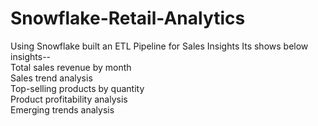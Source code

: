 # Snowflake-Retail-Analytics
Using Snowflake built an ETL Pipeline for Sales Insights
Its shows below insights--<br>
Total sales revenue by month<br>
Sales trend analysis<br>
Top-selling products by quantity<br>
Product profitability analysis<br>
Emerging trends analysis<br>
